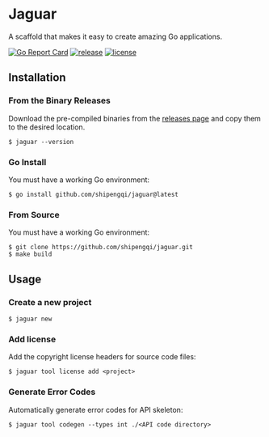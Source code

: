 # Jaguar

A scaffold that makes it easy to create amazing Go applications.

[![Go Report Card](https://goreportcard.com/badge/github.com/shipengqi/jaguar)](https://goreportcard.com/report/github.com/shipengqi/jaguar)
[![release](https://img.shields.io/github/release/shipengqi/jaguar.svg)](https://github.com/shipengqi/jaguar/releases)
[![license](https://img.shields.io/github/license/shipengqi/jaguar)](https://github.com/shipengqi/jaguar/blob/main/LICENSE)

## Installation

### From the Binary Releases

Download the pre-compiled binaries from the [releases page](https://github.com/shipengqi/jaguar/releases) and copy them to the desired location.

```
$ jaguar --version
```

### Go Install

You must have a working Go environment:

```
$ go install github.com/shipengqi/jaguar@latest
```

### From Source

You must have a working Go environment:

```
$ git clone https://github.com/shipengqi/jaguar.git
$ make build
```

## Usage

### Create a new project

```
$ jaguar new
```

### Add license

Add the copyright license headers for source code files:
```
$ jaguar tool license add <project>
```

### Generate Error Codes

Automatically generate error codes for API skeleton:
```
$ jaguar tool codegen --types int ./<API code directory>
```